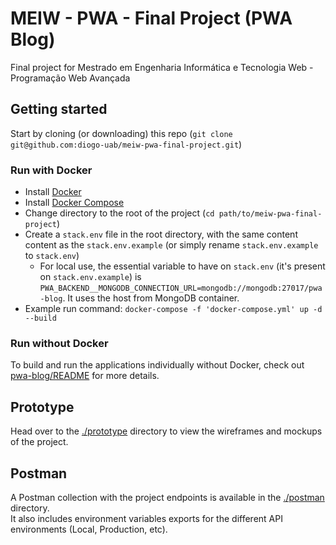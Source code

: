 # MEIW - PWA - Final Project (PWA Blog)

Final project for Mestrado em Engenharia Informática e Tecnologia Web - Programação Web Avançada

## Getting started

Start by cloning (or downloading) this repo (`git clone git@github.com:diogo-uab/meiw-pwa-final-project.git`)

### Run with Docker

* Install [Docker](https://docker.com)
* Install [Docker Compose](https://docs.docker.com/compose/)
* Change directory to the root of the project (`cd path/to/meiw-pwa-final-project`)
* Create a `stack.env` file in the root directory, with the same content content as the `stack.env.example` (or simply rename `stack.env.example` to `stack.env`)
  * For local use, the essential variable to have on `stack.env` (it's present on `stack.env.example`) is `PWA_BACKEND__MONGODB_CONNECTION_URL=mongodb://mongodb:27017/pwa-blog`. It uses the host from MongoDB container.
* Example run command: `docker-compose -f 'docker-compose.yml' up -d --build`

### Run without Docker

To build and run the applications individually without Docker, check out [pwa-blog/README](./pwa-blog/README.md) for more details.

## Prototype

Head over to the [./prototype](./prototype/) directory to view the wireframes and mockups of the project.

## Postman

A Postman collection with the project endpoints is available in the [./postman](./postman/) directory.\
It also includes environment variables exports for the different API environments (Local, Production, etc).

